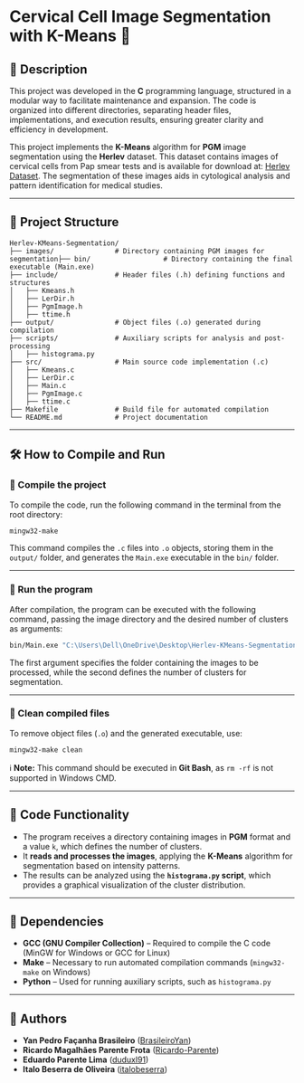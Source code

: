 # Cervical Cell Image Segmentation with K-Means 🎯

## 🚀 Description

This project was developed in the **C** programming language, structured in a modular way to facilitate maintenance and expansion. The code is organized into different directories, separating header files, implementations, and execution results, ensuring greater clarity and efficiency in development.

This project implements the **K-Means** algorithm for **PGM** image segmentation using the **Herlev** dataset. This dataset contains images of cervical cells from Pap smear tests and is available for download at: [Herlev Dataset](https://mde-lab.aegean.gr/index.php/downloads/). The segmentation of these images aids in cytological analysis and pattern identification for medical studies.

---

## 📂 Project Structure  

```
Herlev-KMeans-Segmentation/
├── images/               # Directory containing PGM images for segmentation├── bin/                  # Directory containing the final executable (Main.exe)
├── include/              # Header files (.h) defining functions and structures
│   ├── Kmeans.h
│   ├── LerDir.h
│   ├── PgmImage.h
│   ├── ttime.h
├── output/               # Object files (.o) generated during compilation
├── scripts/              # Auxiliary scripts for analysis and post-processing
│   ├── histograma.py
├── src/                  # Main source code implementation (.c)
│   ├── Kmeans.c
│   ├── LerDir.c
│   ├── Main.c
│   ├── PgmImage.c
│   ├── ttime.c
├── Makefile              # Build file for automated compilation
└── README.md             # Project documentation
```

---

## 🛠️ How to Compile and Run

### 🔹 Compile the project
To compile the code, run the following command in the terminal from the root directory:

```sh
mingw32-make
```

This command compiles the `.c` files into `.o` objects, storing them in the `output/` folder, and generates the `Main.exe` executable in the `bin/` folder.

---

### 🔹 Run the program
After compilation, the program can be executed with the following command, passing the image directory and the desired number of clusters as arguments:

```sh
bin/Main.exe "C:\Users\Dell\OneDrive\Desktop\Herlev-KMeans-Segmentation\images" 4
```

The first argument specifies the folder containing the images to be processed, while the second defines the number of clusters for segmentation.

---

### 🔹 Clean compiled files
To remove object files (`.o`) and the generated executable, use:

```sh
mingw32-make clean
```

ℹ️ **Note:** This command should be executed in **Git Bash**, as `rm -rf` is not supported in Windows CMD.

---

## 📜 Code Functionality
- The program receives a directory containing images in **PGM** format and a value `k`, which defines the number of clusters.
- It **reads and processes the images**, applying the **K-Means** algorithm for segmentation based on intensity patterns.
- The results can be analyzed using the **`histograma.py` script**, which provides a graphical visualization of the cluster distribution.

---

## 🔧 Dependencies
- **GCC (GNU Compiler Collection)** – Required to compile the C code (MinGW for Windows or GCC for Linux)
- **Make** – Necessary to run automated compilation commands (`mingw32-make` on Windows)
- **Python** – Used for running auxiliary scripts, such as `histograma.py`

---

## 📝 Authors
- **Yan Pedro Façanha Brasileiro** ([BrasileiroYan](https://github.com/BrasileiroYan))
- **Ricardo Magalhães Parente Frota** ([Ricardo-Parente](https://github.com/Ricardo-Parente))
- **Eduardo Parente Lima** ([duduxl91](https://github.com/duduxl91))
- **Italo Beserra de Oliveira** ([italobeserra](https://github.com/italobeserra))


